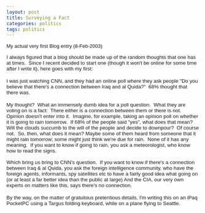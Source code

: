 ```yaml
---
layout: post
title: Surveying a Fact
categories: politics
tags: politics
---
```

<p><font face="Arial" size="2">My actual very first Blog entry (8-Feb-2003)</font></p>
<p class="MsoNormal" style="MARGIN: 0in 0in 0pt; mso-pagination: none; mso-layout-grid-align: none"><span style="FONT-SIZE: 10pt; FONT-FAMILY: Tahoma"><font face="Arial">I always figured that a blog should be made up of the random thoughts that one has at times.  Since I recent decided to start one (though it won't be online for some time after I write it), here goes with my first:</font></span></p>
<p class="MsoNormal" style="MARGIN: 0in 0in 0pt; mso-pagination: none; mso-layout-grid-align: none"><span style="FONT-SIZE: 10pt; FONT-FAMILY: Tahoma"><font face="Arial"></font></span> </p>
<p class="MsoNormal" style="MARGIN: 0in 0in 0pt; mso-pagination: none; mso-layout-grid-align: none"><span style="FONT-SIZE: 10pt; FONT-FAMILY: Tahoma"><font face="Arial">I was just watching CNN, and they had an online poll where they ask people "Do you believe that there's a connection between Iraq and al Quida?"  68% thought that there was.</font></span></p>
<p class="MsoNormal" style="MARGIN: 0in 0in 0pt; mso-pagination: none; mso-layout-grid-align: none"><span style="FONT-SIZE: 10pt; FONT-FAMILY: Tahoma"><font face="Arial"></font></span> </p>
<p class="MsoNormal" style="MARGIN: 0in 0in 0pt; mso-pagination: none; mso-layout-grid-align: none"><span style="FONT-SIZE: 10pt; FONT-FAMILY: Tahoma"><font face="Arial">My thought?  What an immensely dumb idea for a poll question.  What they are voting on is a fact:  There either is a connection between them or there is not.  Opinion doesn't enter into it.  Imagine, for example, taking an opinion poll on whether it is going to rain tomorrow.  If 68% of the people said "yes", what does that mean?  Will the clouds succumb to the will of the people and decide to downpour?  Of course not.  So, then, what does it mean? Maybe some of them heard from someone that it might rain tomorrow; some might just think we're due for rain.  None of it has any meaning.  If you want to know if going to rain, you ask a meteorologist, who know how to read the signs.  </font></span></p><span style="FONT-SIZE: 10pt; FONT-FAMILY: Tahoma"><font face="Arial">
<p class="MsoNormal" style="MARGIN: 0in 0in 0pt; mso-pagination: none; mso-layout-grid-align: none"><br />Which bring us bring to CNN's question.  If you want to know if there's a connection between Iraq &amp; al Quida, you ask the foreign intelligence community, who have the foreign agents, informants, spy satellites etc to have a fairly good idea what going on (or at least a far better idea than the public at large) And the CIA, our very own experts on matters like this, says there's no connection.</p>
<p class="MsoNormal" style="MARGIN: 0in 0in 0pt; mso-pagination: none; mso-layout-grid-align: none"></p></font></span>  
<p class="MsoNormal" style="MARGIN: 0in 0in 0pt; mso-pagination: none; mso-layout-grid-align: none"><span style="FONT-SIZE: 10pt; FONT-FAMILY: Tahoma"><font face="Arial">By the way, on the matter of gratuitous pretentious details, I'm writing this on an iPaq PocketPC using a Targus folding keyboard, while on a plane flying to Seattle.<br /></font></span></p>